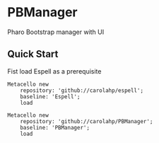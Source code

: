 # PBManager
Pharo Bootstrap manager with UI

## Quick Start

Fist load Espell as a prerequisite

```Smalltalk
Metacello new 
	repository: 'github://carolahp/espell';
	baseline: 'Espell';
	load 
```


```Smalltalk
Metacello new 
	repository: 'github://carolahp/PBManager';
	baseline: 'PBManager';
	load 	
```
